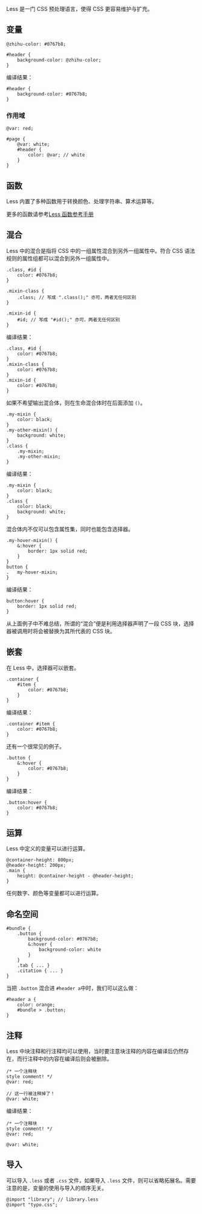 

Less 是一门 CSS 预处理语言，使得 CSS 更容易维护与扩充。

## 变量

``` less
@zhihu-color: #0767b8;

#header {
    background-color: @zhihu-color;
}
```

编译结果：

``` less
#header {
    background-color: #0767b8;
}
```

### 作用域

``` less
@var: red;

#page {
    @var: white;
    #header {
        color: @var; // white
    }
}
```

## 函数

Less 内置了多种函数用于转换颜色、处理字符串、算术运算等。

更多的函数请参考[Less 函数参考手册](http://lesscss.org/functions/)

## 混合

Less 中的混合是指将 CSS 中的一组属性混合到另外一组属性中。符合 CSS 语法规则的属性组都可以混合到另外一组属性中。

``` less
.class, #id {
    color: #0767b8;
}

.mixin-class {
    .class; // 写成 ".class();" 亦可，两者无任何区别
}

.mixin-id {
    #id; // 写成 "#id();" 亦可，两者无任何区别
}
```

编译结果：
``` less
.class, #id {
    color: #0767b8;
}
.mixin-class {
    color: #0767b8;
}
.mixin-id {
    color: #0767b8;
}
```

如果不希望输出混合体，则在生命混合体时在后面添加 `()`。

``` less
.my-mixin {
    color: black;
}
.my-other-mixin() {
    background: white;
}
.class {
    .my-mixin;
    .my-other-mixin;
}
```

编译结果：

``` less
.my-mixin {
    color: black;
}
.class {
    color: black;
    background: white;
}
```

混合体内不仅可以包含属性集，同时也能包含选择器。

``` less
.my-hover-mixin() {
    &:hover {
        border: 1px solid red;
    }
}
button {
.   my-hover-mixin;
}
```

编译结果：

``` less
button:hover {
    border: 1px solid red;
}
```

从上面例子中不难总结，所谓的“混合”便是利用选择器声明了一段 CSS 块，选择器被调用时将会被替换为其所代表的 CSS 块。

## 嵌套

在 Less 中，选择器可以嵌套。

``` less
.container {
    #item {
        color: #0767b8;
    }
}
```

编译结果：

``` less
.container #item {
    color: #0767b8;
}
```
还有一个很常见的例子。

``` less
.button {
    &:hover {
        color: #0767b8;
    }
}
```

编译结果：

``` less
.button:hover {
    color: #0767b8;
}
```

## 运算

Less 中定义的变量可以进行运算。

``` less
@container-height: 800px;
@header-height: 200px;
.main {
    height: @container-height - @header-height;
}
```

任何数字、颜色等变量都可以进行运算。

## 命名空间

``` less
#bundle {
    .button {
        background-color: #0767b8;
        &:hover {
            background-color: white
        }
    }
    .tab { ... }
    .citation { ... }
}
```

当把 `.button` 混合进 `#header a`中时，我们可以这么做：

``` less
#header a {
    color: orange;
    #bundle > .button;
}
```

## 注释

Less 中块注释和行注释均可以使用，当时要注意块注释的内容在编译后仍然存在，而行注释中的内容在编译后则会被删除。

``` less
/* 一个注释块
style comment! */
@var: red;

// 这一行被注释掉了！
@var: white;
```

编译结果：
``` less
/* 一个注释块
style comment! */
@var: red;

@var: white;
```

## 导入

可以导入 `.less` 或者 `.css` 文件，如果导入 `.less` 文件，则可以省略拓展名。需要注意的是，变量的使用与导入的顺序无关。

``` less
@import "library"; // library.less
@import "typo.css";
```
